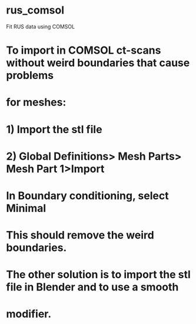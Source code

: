 # rus_comsol
Fit RUS data using COMSOL

# To import in COMSOL ct-scans without weird boundaries that cause problems
# for meshes:
# 1) Import the stl file
# 2) Global Definitions> Mesh Parts> Mesh Part 1>Import
#    In Boundary conditioning, select Minimal
# This should remove the weird boundaries.
# The other solution is to import the stl file in Blender and to use a smooth
# modifier.